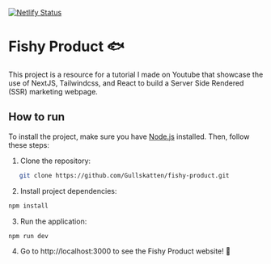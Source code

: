 [![Netlify Status](https://api.netlify.com/api/v1/badges/2fd7dbe5-c224-4a8e-bf46-a08001682844/deploy-status)](https://app.netlify.com/sites/fishy-product/deploys)

# Fishy Product 🐟

This project is a resource for a tutorial I made on Youtube that showcase the use of NextJS, Tailwindcss, and React to build a Server Side Rendered (SSR) marketing webpage.

## How to run

To install the project, make sure you have [Node.js](https://nodejs.org) installed. Then, follow these steps:

1. Clone the repository:

```bash
   git clone https://github.com/Gullskatten/fishy-product.git
```

2. Install project dependencies:

```bash
npm install

```

3. Run the application:

```
npm run dev
```

4. Go to http://localhost:3000 to see the Fishy Product website! 🎉
